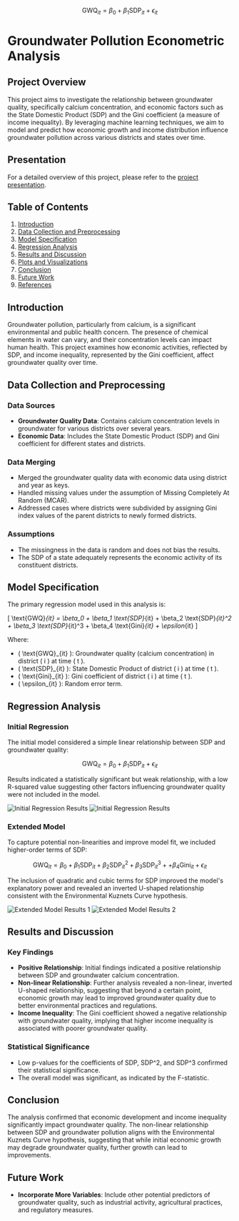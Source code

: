 $$
\text{GWQ}_{it} = \beta_0 + \beta_1 \text{SDP}_{it} + \epsilon_{it}
$$
# Groundwater Pollution Econometric Analysis

## Project Overview
This project aims to investigate the relationship between groundwater quality, specifically calcium concentration, and economic factors such as the State Domestic Product (SDP) and the Gini coefficient (a measure of income inequality). By leveraging machine learning techniques, we aim to model and predict how economic growth and income distribution influence groundwater pollution across various districts and states over time.


## Presentation
For a detailed overview of this project, please refer to the [project presentation](https://docs.google.com/presentation/d/1uhLWvioX_ZIaZJowFVLfwMpoPeLaRmSo/edit?usp=drive_link&ouid=112097443858963891006&rtpof=true&sd=true).

## Table of Contents
1. [Introduction](#introduction)
2. [Data Collection and Preprocessing](#data-collection-and-preprocessing)
3. [Model Specification](#model-specification)
4. [Regression Analysis](#regression-analysis)
5. [Results and Discussion](#results-and-discussion)
6. [Plots and Visualizations](#plots-and-visualizations)
7. [Conclusion](#conclusion)
8. [Future Work](#future-work)
9. [References](#references)

## Introduction
Groundwater pollution, particularly from calcium, is a significant environmental and public health concern. The presence of chemical elements in water can vary, and their concentration levels can impact human health. This project examines how economic activities, reflected by SDP, and income inequality, represented by the Gini coefficient, affect groundwater quality over time.

## Data Collection and Preprocessing
### Data Sources
- **Groundwater Quality Data**: Contains calcium concentration levels in groundwater for various districts over several years.
- **Economic Data**: Includes the State Domestic Product (SDP) and Gini coefficient for different states and districts.

### Data Merging
- Merged the groundwater quality data with economic data using district and year as keys.
- Handled missing values under the assumption of Missing Completely At Random (MCAR).
- Addressed cases where districts were subdivided by assigning Gini index values of the parent districts to newly formed districts.

### Assumptions
- The missingness in the data is random and does not bias the results.
- The SDP of a state adequately represents the economic activity of its constituent districts.

## Model Specification

The primary regression model used in this analysis is:

\[ \text{GWQ}_{it} = \beta_0 + \beta_1 \text{SDP}_{it} + \beta_2 \text{SDP}_{it}^2 + \beta_3 \text{SDP}_{it}^3 + \beta_4 \text{Gini}_{it} + \epsilon_{it} \]

Where:
- \( \text{GWQ}_{it} \): Groundwater quality (calcium concentration) in district \( i \) at time \( t \).
- \( \text{SDP}_{it} \): State Domestic Product of district \( i \) at time \( t \).
- \( \text{Gini}_{it} \): Gini coefficient of district \( i \) at time \( t \).
- \( \epsilon_{it} \): Random error term.


## Regression Analysis
### Initial Regression
The initial model considered a simple linear relationship between SDP and groundwater quality:

$$
\text{GWQ}_{it} = \beta_0 + \beta_1 \text{SDP}_{it} + \epsilon_{it}
$$

Results indicated a statistically significant but weak relationship, with a low R-squared value suggesting other factors influencing groundwater quality were not included in the model.

![Initial Regression Results](images/initial_regression_results1.png)
![Initial Regression Results](images/initial_regression_results2.png)


### Extended Model
To capture potential non-linearities and improve model fit, we included higher-order terms of SDP:

$$
\text{GWQ}_{it} = \beta_0 + \beta_1 \text{SDP}_{it} + \beta_2 \text{SDP}_{it}^2 + \beta_3 \text{SDP}_{it}^3 +  + \beta_4 \text{Gini}_{it}+\epsilon_{it}
$$

The inclusion of quadratic and cubic terms for SDP improved the model's explanatory power and revealed an inverted U-shaped relationship consistent with the Environmental Kuznets Curve hypothesis.

![Extended Model Results 1](images/extended_model_results_1.png)
![Extended Model Results 2](images/extended_model_results_2.png)







## Results and Discussion
### Key Findings
- **Positive Relationship**: Initial findings indicated a positive relationship between SDP and groundwater calcium concentration.
- **Non-linear Relationship**: Further analysis revealed a non-linear, inverted U-shaped relationship, suggesting that beyond a certain point, economic growth may lead to improved groundwater quality due to better environmental practices and regulations.
- **Income Inequality**: The Gini coefficient showed a negative relationship with groundwater quality, implying that higher income inequality is associated with poorer groundwater quality.

### Statistical Significance
- Low p-values for the coefficients of SDP, SDP^2, and SDP^3 confirmed their statistical significance.
- The overall model was significant, as indicated by the F-statistic.


## Conclusion
The analysis confirmed that economic development and income inequality significantly impact groundwater quality. The non-linear relationship between SDP and groundwater pollution aligns with the Environmental Kuznets Curve hypothesis, suggesting that while initial economic growth may degrade groundwater quality, further growth can lead to improvements.

## Future Work
- **Incorporate More Variables**: Include other potential predictors of groundwater quality, such as industrial activity, agricultural practices, and regulatory measures.



